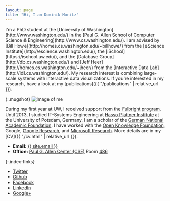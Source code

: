 ```yaml
---
layout: page
title: "Hi, I am Dominik Moritz"
---
```


<div class="home-columns" markdown="1">
<div class="intro" markdown="1">

<span class="lead">
I'm a PhD student at the [University of Washington](http://www.washington.edu/) in the [Paul G. Allen School of Computer Science & Engineering](http://www.cs.washington.edu/). I am advised by [Bill Howe](http://homes.cs.washington.edu/~billhowe/) from the [eScience Institute](http://escience.washington.edu/), the [iSchool](https://ischool.uw.edu/), and the [Database Group](http://db.cs.washington.edu/) and [Jeff Heer](http://homes.cs.washington.edu/~jheer/) from the [Interactive Data Lab](http://idl.cs.washington.edu/). My research interest is combining large-scale systems with interactive data visualizations. If you're interested in my research, have a look at my [publications]({{ "/publications" | relative_url }}).
</span>
</div>

{:.mugshot}
<img src="{{ '/images/dominik.webp' | absolute_url }}" onerror="this.onerror=null; this.src='{{ '/images/dominik.jpg' | absolute_url }}'" alt="Image of me">

</div>

During my first year at UW, I received support from the [Fulbright program](https://en.wikipedia.org/wiki/Fulbright_Program). Until 2013, I studied IT-Systems Engineering at [Hasso Plattner Institute](http://www.hpi.uni-potsdam.de) at the University of Potsdam, Germany. I am a scholar of the [German National Academic Foundation](http://www.studienstiftung.de/). I have worked with the [Open Knowledge Foundation](http://www.okfn.org), Google, [Google Research](https://research.google.com/), and [Microsoft Research](https://www.microsoft.com/en-us/research/group/vibe/). More details are in my [CV]({{ "/cv.html" | relative_url }}).

* **Email:** <a href="mailto:{{ site.email }}">{{ site.email }}</a>
* **Office:** [Paul G. Allen Center (CSE)](http://www.washington.edu/maps/?q=cse) Room [486](https://norfolk.cs.washington.edu/directory/index.php?prev_floor=4&show_room=CSE486)

{:.index-links}
* [<i class="fa fa-twitter fa-lg"></i> Twitter](https://twitter.com/domoritz)
* [<i class="fa fa-github fa-lg"></i> Github](https://github.com/domoritz)
* [<i class="fa fa-facebook-square fa-lg"></i> Facebook](https://www.facebook.com/moritz.dominik)
* [<i class="fa fa-linkedin fa-lg"></i> LinkedIn](https://www.linkedin.com/pub/dominik-moritz/24/b81/409)
* [<i class="fa fa-google-plus fa-lg"></i> Google+](https://plus.google.com/110111947282446666823)
